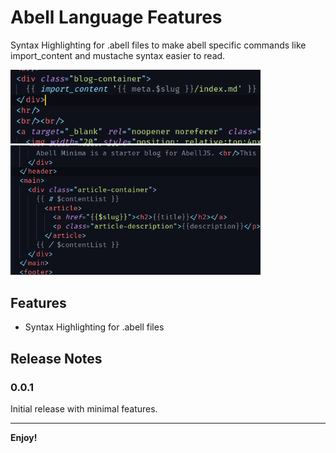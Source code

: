 # Abell Language Features

Syntax Highlighting for .abell files to make abell specific commands like import_content and mustache syntax easier to read.

<img alt="Content.abell screenshot with this extension on" src="images/contentabell.png" width="400"/>

<img alt="Index Abell Screenshot with this extension turned on" src="images/indexabell.png" width="400"/>


## Features

- Syntax Highlighting for .abell files


## Release Notes


### 0.0.1

Initial release with minimal features.


-----------------------------------------------------------------------------------------------------------

**Enjoy!**

